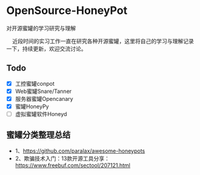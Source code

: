 # OpenSource-HoneyPot
对开源蜜罐的学习研究与理解

&nbsp;&nbsp;&nbsp;&nbsp;近段时间的实习工作一直在研究各种开源蜜罐，这里将自己的学习与理解记录一下，持续更新，欢迎交流讨论。

## Todo
- [x] 工控蜜罐conpot
- [x] Web蜜罐Snare/Tanner
- [x] 服务器蜜罐Opencanary
- [x] 蜜罐HoneyPy
- [ ] 虚拟蜜罐软件Honeyd

## 蜜罐分类整理总结

- 1、https://github.com/paralax/awesome-honeypots
- 2、欺骗技术入门：13款开源工具分享：https://www.freebuf.com/sectool/207121.html
